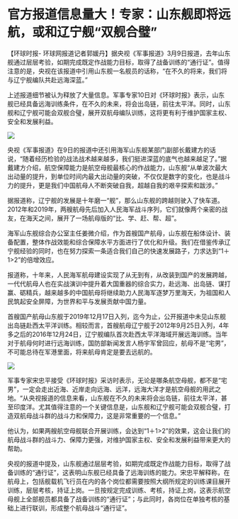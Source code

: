 # 官方报道信息量大！专家：山东舰即将远航，或和辽宁舰“双舰合璧”

【环球时报-
环球网报道记者郭媛丹】据央视《军事报道》3月9日报道，去年山东舰通过层层考验，如期完成既定作战能力目标，取得了战备训练的“通行证”。值得注意的是，央视在该报道中引用山东舰一名舰员的话称，“在不久的将来，我们将与辽宁舰编队共赴远海深蓝。”

上述报道细节被认为释放了大量信息。军事专家10日对《环球时报》表示，山东舰已经具备远海训练条件，在不久的未来，将会出岛链，前往太平洋。同时，山东舰和辽宁舰可能会双舰合璧，展开双航母编队训练，这将更有利于维护国家主权、安全和发展利益。

![](https://inews.gtimg.com/om_bt/OW81UVOH0VP-y98v_YJCWwofou-T5dmruQugtt5fTF7b4AA/1000)

央视《军事报道》在9日的报道中还引用海军山东舰某部门副部长戴建方的话说，“随着经历检验的战法战术越来越多，我们挺进深蓝的底气也越来越足了。”据戴建方介绍，航空保障能力是航空母舰最核心的作战能力，山东舰“从单波次最大出动量的提升，到单位时间内最大出动量的突破，不仅仅是数字的变化，也是战斗力的提升，更是我们中国航母人不断突破自我，超越自我的艰辛探索和跋涉。”

据报道称，辽宁舰的发展是十年磨一“舰”，那么山东舰的跨越则驶入了快车道。2012年和2019年，两艘航母先后加入人民海军战斗序列，它们就像两个亲密的战友，在海天之间，展开了一场航母版的“比、学、赶、帮、超”。

海军山东舰综合办公室主任姜微介绍，作为首艘国产航母，山东舰在船体设计、装备配置，整体作战效能和综合保障水平方面进行了优化和升级。我们在借鉴传承辽宁舰经验的同时，也在努力探索一条适合我们自己的快速发展路子，力求达到“1＋1>2”的倍增效应。

报道称，十年来，人民海军航母建设实现了从无到有，从改装到国产的发展跨越，一代代航母人也在实战演训中提升着大国重器的综合实力，赴远海、出岛链、谋打赢、砺精兵，越来越多的中国航母将继续助力人民海军逐梦万里海天，为祖国和人民筑起安全屏障，为世界和平与发展贡献中国力量。

首艘国产航母山东舰于2019年12月17日入列，迄今为止，公开报道中未见山东舰出岛链赴西太平洋训练。相较而言，首艘航母辽宁舰于2012年9月25日入列，4年多之后的2016年12月24日，辽宁舰编队首次赴西太平洋海域开展远海训练。当年对于航母何时进行远海训练，国防部新闻发言人杨宇军曾回应，航母不是“宅男”，不可能总待在军港里面，将来航母肯定是要去远航的。

![](https://inews.gtimg.com/om_bt/ObIx5TMDkyIWrIqrBKrvqbE6gdkCe5BIVwT-9W2dNTqCAAA/1000)

军事专家宋忠平接受《环球时报》采访时表示，无论是哪条航空母舰，都不是“宅男”，一定会走出近海、近岸走向远海、远洋，远海大洋才是航空母舰的用武之地。“从央视报道的信息来看，山东舰在不久的未来将会出岛链，前往太平洋，甚至印度洋。尤其值得注意的一个关键信息是，山东舰和辽宁舰可能会双舰合璧，打造双航母战斗群的战斗力和保障力，这是非常重要的一个信息。”

他认为，如果两艘航空母舰联合开展训练，会达到“1＋1>2”的效果，这会让我们的航母战斗群的战斗力、保障力更强，对维护国家主权、安全和发展利益带来更大的帮助。

央视的报道中提及，山东舰通过层层考验，如期完成既定作战能力目标，取得了战备训练的“通行证”，这表明山东舰已经具备了远海训练的能力。宋忠平解释称，在航母上，包括舰载机飞行员在内的各个岗位都需要按照大纲所规定的训练课目展开训练，层层考核，持证上岗。一旦按规定完成训练、考核，持证上岗，这表示航空母舰上全部舰员都具备了战备训练的“通行证”；与此同时，各岗位在单独考核的基础上进行联训，形成整个航母战斗“通行证”。

